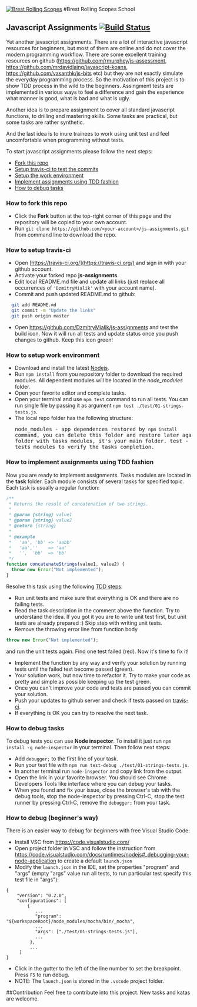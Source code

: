 [![Brest Rolling Scopes](http://brest.rollingscopes.com/images/logo_rs_text.svg)](http://brest.rollingscopes.com/)
#Brest Rolling Scopes School

## Javascript Assignments [![Build Status](https://travis-ci.org/DzmitryMialik/js-assignments.svg?branch=master)](https://travis-ci.org/DzmitryMialik/js-assignments)

Yet another javascript assignments. There are a lot of interactive javascript resources for beginners, but most of them are online and do not cover the modern programming workflow. There are some excellent training resources on github (https://github.com/rmurphey/js-assessment, https://github.com/mrdavidlaing/javascript-koans, https://github.com/vasanthk/js-bits etc) but they are not exactly simulate the everyday programming process. So the motivation of this project is to show TDD process in the wild to the beginners. Assingment tests are implemented in various ways to feel a difference and gain the experience what manner is good, what is bad and what is ugly.

Another idea is to prepare assignment to cover all standard javascript functions, to drilling and mastering skills. Some tasks are practical, but some tasks are rather synthetic.

And the last idea is to inure trainees to work using unit test and feel uncomfortable when programming without tests.

To start javascript assignments please follow the next steps:

- [Fork this repo](#user-content-how-to-fork-this-repo)
- [Setup travis-ci to test the commits](#user-content-how-to-setup-travis-ci)
- [Setup the work environment](#user-content-how-to-setup-work-environment)
- [Implement assignments using TDD fashion](#user-content-how-to-implement-assignments-using-tdd-fashion)
- [How to debug tasks](#how-to-debug-tasks)

### How to fork this repo

- Click the **Fork** button at the top-right corner of this page and the repository will be copied to your own account.
- Run `git clone https://github.com/<your-account>/js-assignments.git` from command line to download the repo.

### How to setup travis-ci

- Open [https://travis-ci.org/](https://travis-ci.org/) and sign in with your github account.
- Activate your forked repo **js-assignments**.
- Edit local README.md file and update all links (just replace all occurrences of `'DzmitryMialik'` with your account name).
- Commit and push updated README.md to github:

```bash
  git add README.md
  git commit -m "Update the links"
  git push origin master
```

- Open https://github.com/DzmitryMialik/js-assignments and test the build icon. Now it will run all tests and update status once you push changes to github. Keep this icon green!

### How to setup work environment

- Download and install the latest [Nodejs](https://nodejs.org/en/download/stable/).
- Run `npm install` from you repository folder to download the required modules. All dependent modules will be located in the _node_modules_ folder.
- Open your favorite editor and complete tasks.
- Open your terminal and use `npm test` command to run all tests. You can run single file by passing it as argument `npm test ./test/01-strings-tests.js`.
- The local repo folder has the following structure: <pre>
node_modules - app dependences restored by `npm install` command, you can delete this folder and restore later again.
task - folder with tasks modules, it's your main folder.
test - folder with tests modules to verify the tasks completion.
</pre>

### How to implement assignments using TDD fashion

Now you are ready to implement assignments. Tasks modules are located in the **task** folder. Each module consists of several tasks for specified topic. Each task is usually a regular function:

```javascript
/**
 * Returns the result of concatenation of two strings.
 *
 * @param {string} value1
 * @param {string} value2
 * @return {string}
 *
 * @example
 *   'aa', 'bb' => 'aabb'
 *   'aa',''    => 'aa'
 *   '',  'bb'  => 'bb'
 */
function concatenateStrings(value1, value2) {
  throw new Error("Not implemented");
}
```

Resolve this task using the following [TDD steps](https://en.wikipedia.org/wiki/Test-driven_development#Test-driven_development_cycle):

- Run unit tests and make sure that everything is OK and there are no failing tests.
- Read the task description in the comment above the function. Try to understand the idea. If you got it you are to write unit test first, but unit tests are already prepared :) Skip step with writing unit tests.
- Remove the throwing error line from function body

```javascript
throw new Error("Not implemented");
```

and run the unit tests again. Find one test failed (red). Now it's time to fix it!

- Implement the function by any way and verify your solution by running tests until the failed test become passed (green).
- Your solution work, but now time to refactor it. Try to make your code as pretty and simple as possible keeping up the test green.
- Once you can't improve your code and tests are passed you can commit your solution.
- Push your updates to github server and check if tests passed on [travis-ci](https://travis-ci.org/DzmitryMialik/js-assignments/builds).
- If everything is OK you can try to resolve the next task.

### How to debug tasks

To debug tests you can use **Node inspector**. To install it just run `npm install -g node-inspector` in your terminal. Then follow next steps:

- Add `debugger;` to the first line of your task.
- Run your test file with `npm run test-debug ./test/01-strings-tests.js`.
- In another terminal run `node-inspector` and copy link from the output.
- Open the link in your favorite browser. You should see Chrome Developers Tools like interface where you can debug your tasks.
- When you found and fix your issue, close the browser's tab with the debug tools, stop the node-inspector by pressing Ctrl-C, stop the test runner by pressing Ctrl-C, remove the `debugger;` from your task.

### How to debug (beginner's way)

There is an easier way to debug for beginners with free Visual Studio Code:

- Install VSC from https://code.visualstudio.com/
- Open project folder in VSC and follow the instruction from https://code.visualstudio.com/docs/runtimes/nodejs#_debugging-your-node-application to create a default `launch.json`
- Modify the `launch.json` in the IDE, set the properties "program" and "args" (empty "args" value run all tests, to run particular test specify this test file in "args"):

```
{
    "version": "0.2.0",
    "configurations": [
        {
           ...
           "program": "${workspaceRoot}/node_modules/mocha/bin/_mocha",
           ...
           "args": ["./test/01-strings-tests.js"],
           ...
         },
         ...
     ]
}
```

- Click in the gutter to the left of the line number to set the breakpoint. Press `F5` to run debug.
- NOTE: The `launch.json` is stored in the `.vscode` project folder.

##Contribution
Feel free to contribute into this project. New tasks and katas are welcome.
